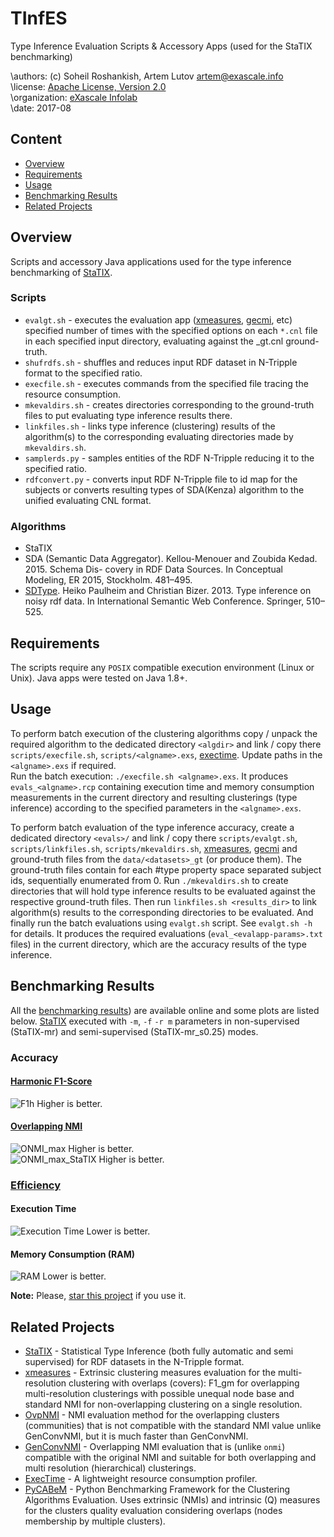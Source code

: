 # TInfES
Type Inference Evaluation Scripts &amp; Accessory Apps (used for the StaTIX benchmarking)

\authors: (c) Soheil Roshankish, Artem Lutov <artem@exascale.info>  
\license:  [Apache License, Version 2.0](https://www.apache.org/licenses/LICENSE-2.0)  
\organization: [eXascale Infolab](http://exascale.info/)  
\date: 2017-08

## Content
- [Overview](#overview)
- [Requirements](#requirements)
- [Usage](#usage)
- [Benchmarking Results](#benchmarking-results)
- [Related Projects](#related-projects)

## Overview

Scripts and accessory Java applications used for the type inference benchmarking of [StaTIX](https://github.com/eXascaleInfolab/StaTIX).

### Scripts

- `evalgt.sh`  - executes the evaluation app ([xmeasures](https://github.com/eXascaleInfolab/xmeasures), [gecmi]((https://github.com/eXascaleInfolab/GenConvNMI)), etc) specified number of times with the specified options on each `*.cnl` file in each specified input directory, evaluating against the <inpdir>_gt.cnl ground-truth.
- `shufrdfs.sh`  - shuffles and reduces input RDF dataset in N-Tripple format to the specified ratio.
- `execfile.sh`  - executes commands from the specified file tracing the resource consumption.
- `mkevaldirs.sh`  - creates directories corresponding to the ground-truth files to put evaluating type inference results there.
- `linkfiles.sh`  - links type inference (clustering) results of the algorithm(s) to the corresponding evaluating directories made by `mkevaldirs.sh`.
- `samplerds.py`  - samples entities of the RDF N-Tripple reducing it to the specified ratio.
- `rdfconvert.py`  - converts input RDF N-Tripple file to id map for the subjects or converts resulting types of SDA(Kenza) algorithm to the unified evaluating CNL format.

### Algorithms

- StaTIX
- SDA (Semantic Data Aggregator). Kellou-Menouer and Zoubida Kedad. 2015. Schema Dis-
covery in RDF Data Sources. In Conceptual Modeling, ER 2015, Stockholm. 481–495.
- [SDType](https://github.com/HeikoPaulheim/sd-type-validate). Heiko Paulheim and Christian Bizer. 2013. Type inference on noisy
rdf data. In International Semantic Web Conference. Springer, 510–525.

## Requirements

The scripts require any `POSIX` compatible execution environment (Linux or Unix). Java apps were tested on Java 1.8+.

## Usage

To perform batch execution of the clustering algorithms copy / unpack the required algorithm to the dedicated directory `<algdir>` and link / copy there `scripts/execfile.sh`, `scripts/<algname>.exs`, [exectime](https://bitbucket.org/lumais/exectime/). Update paths in the `<algname>.exs` if required.  
Run the batch execution: `./execfile.sh <algname>.exs`. It produces `evals_<algname>.rcp` containing execution time and memory consumption measurements in the current directory and resulting clusterings (type inference) according to the specified parameters in the `<algname>.exs`.

To perform batch evaluation of the type inference accuracy, create a dedicated directory `<evals>/` and link / copy there `scripts/evalgt.sh`, `scripts/linkfiles.sh`, `scripts/mkevaldirs.sh`, [xmeasures](https://github.com/eXascaleInfolab/xmeasures), [gecmi](https://github.com/eXascaleInfolab/GenConvNMI) and ground-truth files from the `data/<datasets>_gt` (or produce them). The ground-truth files contain for each #type property space separated subject ids, sequentially enumerated from 0. Run `./mkevaldirs.sh` to create directories that will hold type inference results to be evaluated against the respective ground-truth files. Then run `linkfiles.sh <results_dir>` to link algorithm(s) results to the corresponding directories to be evaluated. And finally run the batch evaluations using `evalgt.sh` script. See `evalgt.sh -h` for details. It produces the required evaluations (`eval_<evalapp-params>.txt` files) in the current directory, which are the accuracy results of the type inference.

## Benchmarking Results

All the [benchmarking results](https://docs.google.com/spreadsheets/d/e/2PACX-1vShqU5Vs9GimVV5OXoZ50uFNwhGfySwNZGYFufKo-lyq5-FMDAZ77yYLcFbo_iOGa2kDe5a1bI6TCFj/pubhtml?gid=2147007814&single=true)) are available online and some plots are listed below. [StaTIX](https://github.com/eXascaleInfolab/StaTIX) executed with `-m`, `-f` `-r m` parameters in non-supervised (StaTIX-mr) and semi-supervised (StaTIX-mr_s0.25) modes.

### Accuracy
#### [Harmonic F1-Score](https://github.com/eXascaleInfolab/xmeasures)
![F1h](images/F1h_Algs.png)
Higher is better.
#### [Overlapping NMI](https://github.com/eXascaleInfolab/OvpNMI)
![ONMI_max](images/ONMI_max_Algs.png)
Higher is better.  
![ONMI_max_StaTIX](images/ONMI_max_StaTIX.png)
Higher is better.

### [Efficiency](https://bitbucket.org/lumais/exectime/)
#### Execution Time
![Execution Time](images/ETime_Algs.png)
Lower is better.
#### Memory Consumption (RAM)
![RAM](images/RAM_Algs.png)
Lower is better.

**Note:** Please, [star this project](//github.com/eXascaleInfolab/TInfES) if you use it.

## Related Projects

- [StaTIX](https://github.com/eXascaleInfolab/StaTIX)  - Statistical Type Inference (both fully automatic and semi supervised) for RDF datasets in the N-Tripple format.
- [xmeasures](https://github.com/eXascaleInfolab/xmeasures)  - Extrinsic clustering measures evaluation for the multi-resolution clustering with overlaps (covers): F1_gm for overlapping multi-resolution clusterings with possible unequal node base and standard NMI for non-overlapping clustering on a single resolution.
- [OvpNMI](https://github.com/eXascaleInfolab/OvpNMI) - NMI evaluation method for the overlapping clusters (communities) that is not compatible with the standard NMI value unlike GenConvNMI, but it is much faster than GenConvNMI.
- [GenConvNMI](https://github.com/eXascaleInfolab/GenConvNMI) - Overlapping NMI evaluation that is (unlike `onmi`) compatible with the original NMI and suitable for both overlapping and multi resolution (hierarchical) clusterings.
- [ExecTime](https://bitbucket.org/lumais/exectime/)  - A lightweight resource consumption profiler.
- [PyCABeM](https://github.com/eXascaleInfolab/PyCABeM) - Python Benchmarking Framework for the Clustering Algorithms Evaluation. Uses extrinsic (NMIs) and intrinsic (Q) measures for the clusters quality evaluation considering overlaps (nodes membership by multiple clusters).
